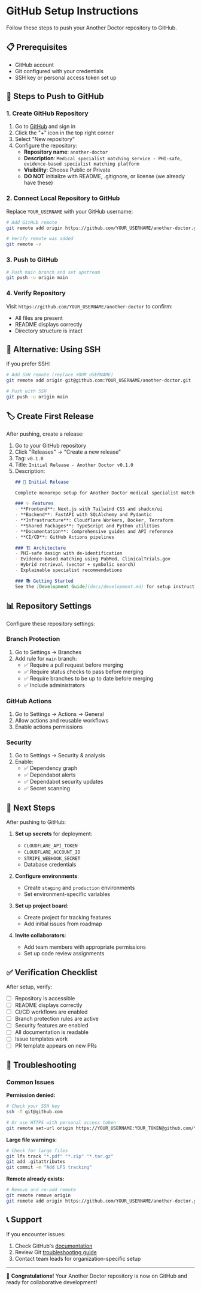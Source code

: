 # GitHub Setup Instructions

Follow these steps to push your Another Doctor repository to GitHub.

## 📋 Prerequisites

- GitHub account
- Git configured with your credentials
- SSH key or personal access token set up

## 🚀 Steps to Push to GitHub

### 1. Create GitHub Repository

1. Go to [GitHub](https://github.com) and sign in
2. Click the "+" icon in the top right corner
3. Select "New repository"
4. Configure the repository:
   - **Repository name**: `another-doctor`
   - **Description**: `Medical specialist matching service - PHI-safe, evidence-based specialist matching platform`
   - **Visibility**: Choose Public or Private
   - **DO NOT** initialize with README, .gitignore, or license (we already have these)

### 2. Connect Local Repository to GitHub

Replace `YOUR_USERNAME` with your GitHub username:

```bash
# Add GitHub remote
git remote add origin https://github.com/YOUR_USERNAME/another-doctor.git

# Verify remote was added
git remote -v
```

### 3. Push to GitHub

```bash
# Push main branch and set upstream
git push -u origin main
```

### 4. Verify Repository

Visit `https://github.com/YOUR_USERNAME/another-doctor` to confirm:
- All files are present
- README displays correctly
- Directory structure is intact

## 🔧 Alternative: Using SSH

If you prefer SSH:

```bash
# Add SSH remote (replace YOUR_USERNAME)
git remote add origin git@github.com:YOUR_USERNAME/another-doctor.git

# Push with SSH
git push -u origin main
```

## 🏷️ Create First Release

After pushing, create a release:

1. Go to your GitHub repository
2. Click "Releases" → "Create a new release"
3. Tag: `v0.1.0`
4. Title: `Initial Release - Another Doctor v0.1.0`
5. Description:
   ```markdown
   ## 🎉 Initial Release

   Complete monorepo setup for Another Doctor medical specialist matching platform.

   ### ✨ Features
   - **Frontend**: Next.js with Tailwind CSS and shadcn/ui
   - **Backend**: FastAPI with SQLAlchemy and Pydantic
   - **Infrastructure**: Cloudflare Workers, Docker, Terraform
   - **Shared Packages**: TypeScript and Python utilities
   - **Documentation**: Comprehensive guides and API reference
   - **CI/CD**: GitHub Actions pipelines

   ### 🏗️ Architecture
   - PHI-safe design with de-identification
   - Evidence-based matching using PubMed, ClinicalTrials.gov
   - Hybrid retrieval (vector + symbolic search)
   - Explainable specialist recommendations

   ### 📚 Getting Started
   See the [Development Guide](docs/development.md) for setup instructions.
   ```

## 📊 Repository Settings

Configure these repository settings:

### Branch Protection
1. Go to Settings → Branches
2. Add rule for `main` branch:
   - ✅ Require a pull request before merging
   - ✅ Require status checks to pass before merging
   - ✅ Require branches to be up to date before merging
   - ✅ Include administrators

### GitHub Actions
1. Go to Settings → Actions → General
2. Allow actions and reusable workflows
3. Enable actions permissions

### Security
1. Go to Settings → Security & analysis
2. Enable:
   - ✅ Dependency graph
   - ✅ Dependabot alerts
   - ✅ Dependabot security updates
   - ✅ Secret scanning

## 🎯 Next Steps

After pushing to GitHub:

1. **Set up secrets** for deployment:
   - `CLOUDFLARE_API_TOKEN`
   - `CLOUDFLARE_ACCOUNT_ID`
   - `STRIPE_WEBHOOK_SECRET`
   - Database credentials

2. **Configure environments**:
   - Create `staging` and `production` environments
   - Set environment-specific variables

3. **Set up project board**:
   - Create project for tracking features
   - Add initial issues from roadmap

4. **Invite collaborators**:
   - Add team members with appropriate permissions
   - Set up code review assignments

## ✅ Verification Checklist

After setup, verify:

- [ ] Repository is accessible
- [ ] README displays correctly
- [ ] CI/CD workflows are enabled
- [ ] Branch protection rules are active
- [ ] Security features are enabled
- [ ] All documentation is readable
- [ ] Issue templates work
- [ ] PR template appears on new PRs

## 🐛 Troubleshooting

### Common Issues

**Permission denied:**
```bash
# Check your SSH key
ssh -T git@github.com

# Or use HTTPS with personal access token
git remote set-url origin https://YOUR_USERNAME:YOUR_TOKEN@github.com/YOUR_USERNAME/another-doctor.git
```

**Large file warnings:**
```bash
# Check for large files
git lfs track "*.pdf" "*.zip" "*.tar.gz"
git add .gitattributes
git commit -m "Add LFS tracking"
```

**Remote already exists:**
```bash
# Remove and re-add remote
git remote remove origin
git remote add origin https://github.com/YOUR_USERNAME/another-doctor.git
```

## 📞 Support

If you encounter issues:
1. Check GitHub's [documentation](https://docs.github.com)
2. Review Git [troubleshooting guide](https://docs.github.com/en/get-started/using-git/troubleshooting-the-2-factor-authentication-problems)
3. Contact team leads for organization-specific setup

---

🎉 **Congratulations!** Your Another Doctor repository is now on GitHub and ready for collaborative development!